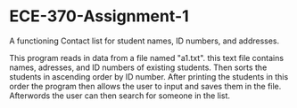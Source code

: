 ECE-370-Assignment-1
====================

A functioning Contact list for student names, ID numbers, and addresses. 

This program reads in data from a file named "a1.txt".
this text file contains names, adresses, and ID numbers of existing students. 
Then sorts the students in ascending order by ID number.
After printing the students in this order the program then allows the user to input and saves them in the file. 
Afterwords the user can then search for someone in the list. 
